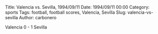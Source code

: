 Title: Valencia vs. Sevilla, 1994/09/11
Date: 1994/09/11 00:00
Category: sports
Tags: football, football scores, Valencia, Sevilla
Slug: valencia-vs-sevilla
Author: carbonero


Valencia 0 - 1 Sevilla
